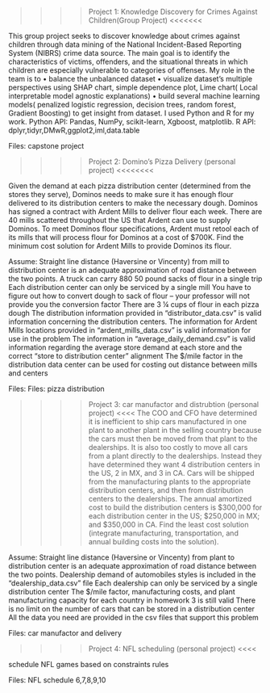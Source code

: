 >>>>Project 1: Knowledge Discovery for Crimes Against Children(Group Project) <<<<<<<

This group project seeks to discover knowledge about crimes against children through data mining of the National Incident-Based Reporting System (NIBRS) crime data source.  The main goal is to identify the characteristics of victims, offenders, and the situational threats in which children are especially vulnerable to categories of offenses. 
 My role in the team is to 
•	balance the unbalanced dataset
•	 visualize dataset’s multiple  perspectives using SHAP chart, simple dependence plot, Lime chart( Local interpretable model agnostic explanations) 
•	build several  machine learning models( penalized logistic regression, decision trees, random forest, Gradient Boosting)  to get insight from dataset.  I used Python and R for my work. 
Python API:  Pandas, NumPy, scikit-learn, Xgboost, matplotlib.
R  API:  dplyr,tidyr,DMwR,ggplot2,iml,data.table

Files:  capstone project

>>>>Project 2: Domino’s Pizza Delivery (personal project) <<<<<<<<

Given the demand at each pizza distribution center (determined from the stores they serve), Dominos needs to make sure it has enough flour delivered to its distribution centers to make the necessary dough. Dominos has signed a contract with Ardent Mills to deliver flour each week. There are 40 mills scattered throughout the US that Ardent can use to supply Dominos. To meet Dominos flour specifications, Ardent must retool each of its mills that will process flour for Dominos at a cost of $700K. Find the minimum cost solution for Ardent Mills to provide Dominos its flour.

Assume: Straight line distance (Haversine or Vincenty) from mill to distribution center is an adequate approximation of road distance between the two points. A truck can carry 880 50 pound sacks of flour in a single trip Each distribution center can only be serviced by a single mill You have to figure out how to convert dough to sack of flour – your professor will not provide you the conversion factor There are 3 ¼ cups of flour in each pizza dough The distribution information provided in “distributor_data.csv” is valid information concerning the distribution centers. The information for Ardent Mills locations provided in “ardent_mills_data.csv” is valid information for use in the problem The information in “average_daily_demand.csv” is valid information regarding the average store demand at each store and the correct “store to distribution center” alignment The $/mile factor in the distribution data center can be used for costing out distance between mills and centers

Files: Files: pizza distribution 

>>>>Project 3: car manufactor and distrubtion (personal project) <<<<
The COO and CFO have determined it is inefficient to ship cars manufactured in one plant to another plant in the selling country because the cars must then be moved from that plant to the dealerships.  It is also too costly to move all cars from a plant directly to the dealerships.  Instead they have determined they want 4 distribution centers in the US, 2 in MX, and 3 in CA.  Cars will be shipped from the manufacturing plants to the appropriate distribution centers, and then from distribution centers to the dealerships.  The annual amortized cost to build the distribution centers is $300,000 for each distribution center in the US; $250,000 in MX; and $350,000 in CA.  Find the least cost solution (integrate manufacturing, transportation, and annual building costs into the solution). 

Assume:
Straight line distance (Haversine or Vincenty) from plant to distribution center is an adequate approximation of road distance between the two points.
Dealership demand of automobiles styles is included in the “dealership_data.csv” file
Each dealership can only be serviced by a single distribution center
The $/mile factor, manufacturing costs, and plant manufacturing capacity for each country in homework 3 is still valid
There is no limit on the number of cars that can be stored in a distribution center
All the data you need are provided in the csv files that support this problem

Files: car manufactor and delivery



>>>>Project 4: NFL scheduling (personal project) <<<<

schedule NFL games based on constraints rules

Files: NFL schedule 6,7,8,9,10



